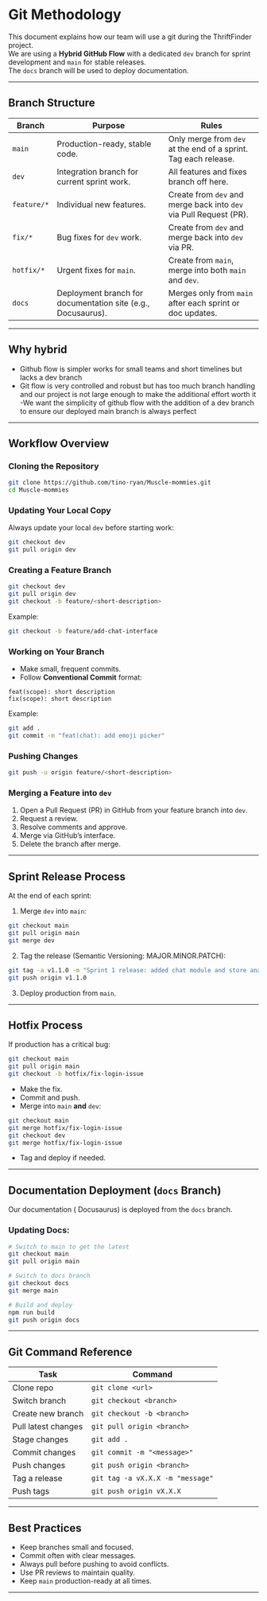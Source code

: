 # Git Methodology

This document explains how our team will use a git during the ThriftFinder project.  
We are using a **Hybrid GitHub Flow** with a dedicated `dev` branch for sprint development and `main` for stable releases.  
The `docs` branch will be used to deploy documentation.

---

## Branch Structure

| Branch      | Purpose                                                      | Rules                                                              |
| ----------- | ------------------------------------------------------------ | ------------------------------------------------------------------ |
| `main`      | Production-ready, stable code.                               | Only merge from `dev` at the end of a sprint. Tag each release.    |
| `dev`       | Integration branch for current sprint work.                  | All features and fixes branch off here.                            |
| `feature/*` | Individual new features.                                     | Create from `dev` and merge back into `dev` via Pull Request (PR). |
| `fix/*`     | Bug fixes for `dev` work.                                    | Create from `dev` and merge back into `dev` via PR.                |
| `hotfix/*`  | Urgent fixes for `main`.                                     | Create from `main`, merge into both `main` and `dev`.              |
| `docs`      | Deployment branch for documentation site (e.g., Docusaurus). | Merges only from `main` after each sprint or doc updates.          |

---

## Why hybrid

- Github flow is simpler works for small teams and short timelines but lacks a dev branch
- Git flow is very controlled and robust but has too much branch handling and our project is not large enough to make the additional effort worth it
  -We want the simplicity of github flow with the addition of a dev branch to ensure our deployed main branch is always perfect

---

## Workflow Overview

### Cloning the Repository

```bash
git clone https://github.com/tino-ryan/Muscle-mommies.git
cd Muscle-mommies
```

### Updating Your Local Copy

Always update your local `dev` before starting work:

```bash
git checkout dev
git pull origin dev
```

### Creating a Feature Branch

```bash
git checkout dev
git pull origin dev
git checkout -b feature/<short-description>
```

Example:

```bash
git checkout -b feature/add-chat-interface
```

### Working on Your Branch

- Make small, frequent commits.
- Follow **Conventional Commit** format:

```
feat(scope): short description
fix(scope): short description
```

Example:

```bash
git add .
git commit -m "feat(chat): add emoji picker"
```

### Pushing Changes

```bash
git push -u origin feature/<short-description>
```

### Merging a Feature into `dev`

1. Open a Pull Request (PR) in GitHub from your feature branch into `dev`.
2. Request a review.
3. Resolve comments and approve.
4. Merge via GitHub’s interface.
5. Delete the branch after merge.

---

## Sprint Release Process

At the end of each sprint:

1. Merge `dev` into `main`:

```bash
git checkout main
git pull origin main
git merge dev
```

2. Tag the release (Semantic Versioning: MAJOR.MINOR.PATCH):

```bash
git tag -a v1.1.0 -m "Sprint 1 release: added chat module and store analytics"
git push origin v1.1.0
```

3. Deploy production from `main`.

---

## Hotfix Process

If production has a critical bug:

```bash
git checkout main
git pull origin main
git checkout -b hotfix/fix-login-issue
```

- Make the fix.
- Commit and push.
- Merge into `main` **and** `dev`:

```bash
git checkout main
git merge hotfix/fix-login-issue
git checkout dev
git merge hotfix/fix-login-issue
```

- Tag and deploy if needed.

---

## Documentation Deployment (`docs` Branch)

Our documentation ( Docusaurus) is deployed from the `docs` branch.

### Updating Docs:

```bash
# Switch to main to get the latest
git checkout main
git pull origin main

# Switch to docs branch
git checkout docs
git merge main

# Build and deploy
npm run build
git push origin docs
```

---

## Git Command Reference

| Task                | Command                          |
| ------------------- | -------------------------------- |
| Clone repo          | `git clone <url>`                |
| Switch branch       | `git checkout <branch>`          |
| Create new branch   | `git checkout -b <branch>`       |
| Pull latest changes | `git pull origin <branch>`       |
| Stage changes       | `git add .`                      |
| Commit changes      | `git commit -m "<message>"`      |
| Push changes        | `git push origin <branch>`       |
| Tag a release       | `git tag -a vX.X.X -m "message"` |
| Push tags           | `git push origin vX.X.X`         |

---

## Best Practices

- Keep branches small and focused.
- Commit often with clear messages.
- Always pull before pushing to avoid conflicts.
- Use PR reviews to maintain quality.
- Keep `main` production-ready at all times.

---
